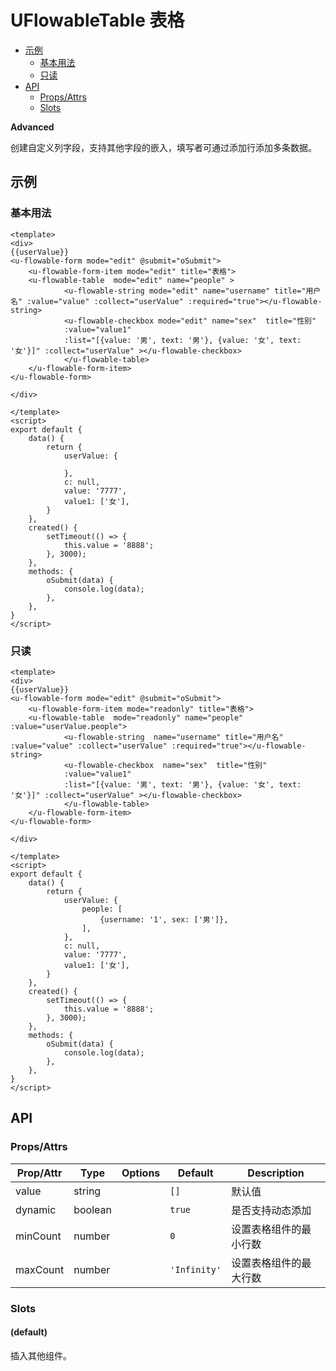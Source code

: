<!-- 该 README.md 根据 api.yaml 和 docs/*.md 自动生成，为了方便在 GitHub 和 NPM 上查阅。如需修改，请查看源文件 -->

# UFlowableTable 表格

- [示例](#示例)
    - [基本用法](#基本用法)
    - [只读](#只读)
- [API]()
    - [Props/Attrs](#propsattrs)
    - [Slots](#slots)

**Advanced**

创建自定义列字段，支持其他字段的嵌入，填写者可通过添加行添加多条数据。

## 示例
### 基本用法

```vue
<template>
<div> 
{{userValue}}
<u-flowable-form mode="edit" @submit="oSubmit">
    <u-flowable-form-item mode="edit" title="表格">
    <u-flowable-table  mode="edit" name="people" >
            <u-flowable-string mode="edit" name="username" title="用户名" :value="value" :collect="userValue" :required="true"></u-flowable-string>
            <u-flowable-checkbox mode="edit" name="sex"  title="性别" 
            :value="value1"
            :list="[{value: '男', text: '男'}, {value: '女', text: '女'}]" :collect="userValue" ></u-flowable-checkbox>
            </u-flowable-table>
    </u-flowable-form-item>
</u-flowable-form>
        
</div>
   
</template>
<script>
export default {
    data() {
        return {
            userValue: {
               
            },
            c: null,
            value: '7777',
            value1: ['女'],
        }
    },
    created() {
        setTimeout(() => {
            this.value = '8888';
        }, 3000);
    },
    methods: {
        oSubmit(data) {
            console.log(data);
        },
    },
}
</script>
```

### 只读

```vue
<template>
<div> 
{{userValue}}
<u-flowable-form mode="edit" @submit="oSubmit">
    <u-flowable-form-item mode="readonly" title="表格">
    <u-flowable-table  mode="readonly" name="people" :value="userValue.people">
            <u-flowable-string  name="username" title="用户名" :value="value" :collect="userValue" :required="true"></u-flowable-string>
            <u-flowable-checkbox  name="sex"  title="性别" 
            :value="value1"
            :list="[{value: '男', text: '男'}, {value: '女', text: '女'}]" :collect="userValue" ></u-flowable-checkbox>
            </u-flowable-table>
    </u-flowable-form-item>
</u-flowable-form>
        
</div>
   
</template>
<script>
export default {
    data() {
        return {
            userValue: {
                people: [
                    {username: '1', sex: ['男']},
                ],
            },
            c: null,
            value: '7777',
            value1: ['女'],
        }
    },
    created() {
        setTimeout(() => {
            this.value = '8888';
        }, 3000);
    },
    methods: {
        oSubmit(data) {
            console.log(data);
        },
    },
}
</script>
```

## API
### Props/Attrs

| Prop/Attr | Type | Options | Default | Description |
| --------- | ---- | ------- | ------- | ----------- |
| value | string |  | `[]` | 默认值 |
| dynamic | boolean |  | `true` | 是否支持动态添加 |
| minCount | number |  | `0` | 设置表格组件的最小行数 |
| maxCount | number |  | `'Infinity'` | 设置表格组件的最大行数 |

### Slots

#### (default)

插入其他组件。

